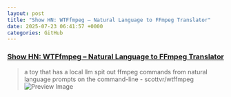 ```yaml
---
layout: post
title: "Show HN: WTFfmpeg – Natural Language to FFmpeg Translator"
date: 2025-07-23 06:41:57 +0000
categories: GitHub
---
```


### [Show HN: WTFfmpeg – Natural Language to FFmpeg Translator](https://github.com/scottvr/wtffmpeg)

> a toy that has a local llm spit out ffmpeg commands from natural language prompts on the command-line - scottvr/wtffmpeg
![Preview Image](https://opengraph.githubassets.com/8395eda5b23b26be14511633a7d0926a85c774d0cc64a221688c0232d3caa40f/scottvr/wtffmpeg)

